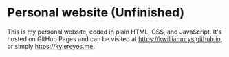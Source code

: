 # Personal website (Unfinished)

This is my personal website, coded in plain HTML, CSS, and JavaScript. It's hosted on GitHub Pages and can be visited at <https://kwilliamnrys.github.io>, or simply <https://kylereyes.me>.  

